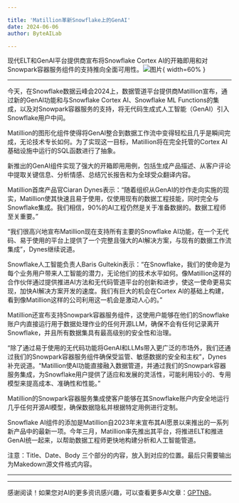 ```yaml
---

title: 'Matillion革新Snowflake上的GenAI'
date: 2024-06-06
author: ByteAILab

---
```


现代ELT和GenAI平台提供商宣布将Snowflake Cortex AI的开箱即用和对Snowpark容器服务组件的支持推向全面可用性。![图片](https://ai-techpark.com/wp-content/uploads/2024/06/Matillion-960x540.jpg){ width=60% }

---
今天，在Snowflake数据云峰会2024上，数据管道平台提供商Matillion宣布，通过新的GenAI功能和与Snowflake Cortex AI、Snowflake ML Functions的集成，以及对Snowpark容器服务的支持，将无代码生成式人工智能（GenAI）引入Snowflake用户中间。

Matillion的图形化组件使得将GenAI整合到数据工作流中变得轻松且几乎是瞬间完成，无论技术专长如何。为了实现这一目标，Matillion将在完全托管的Cortex AI基础设施中运行的SQL函数进行了抽象。

新推出的GenAI组件实现了强大的开箱即用用例，包括生成产品描述、从客户评论中提取关键信息、分析情感、总结冗长报告和为全球受众翻译内容。

Matillion首席产品官Ciaran Dynes表示：“随着组织从GenAI的炒作走向实施的现实，Matillion使其快速且易于使用，仅使用现有的数据工程技能，同时完全与Snowflake集成。我们相信，90%的AI工程仍然是关于准备数据的。数据工程师至关重要。”

“我们很高兴地宣布Matillion现在支持所有主要的Snowflake AI功能，在一个无代码、易于使用的平台上提供了一个完整且强大的AI解决方案，与现有的数据工作流集成”，Dynes继续说道。

Snowflake人工智能负责人Baris Gultekin表示：“在Snowflake，我们的使命是为每个业务用户带来人工智能的潜力，无论他们的技术水平如何。像Matillion这样的合作伙伴通过提供推进AI方法和无代码管道平台的创新和进步，使这一使命更易实现，加快AI解决方案开发的速度。我们有巨大的机会在Cortex AI的基础上构建，看到像Matillion这样的公司利用这一机会是激动人心的。”

Matillion还宣布支持Snowpark容器服务组件，这使用户能够在他们的Snowflake账户内直接运行用于数据处理作业的任何开源LLM，确保不会有任何记录离开Snowflake，并且所有数据集具有最高级别的安全性和治理。

“除了通过易于使用的无代码功能将GenAI和LLMs带入更广泛的市场外，我们还通过我们的Snowpark容器服务组件确保受监管、敏感数据的安全和主权”，Dynes补充说道。“Matillion使AI功能直接融入数据管道，并通过我们的Snowpark容器服务集成，为Snowflake用户提供了适应和发展的灵活性，可能利用较小的、专用模型来提高成本、准确性和性能。”

Matillion的Snowpark容器服务集成使客户能够在其Snowflake账户内安全地运行几乎任何开源AI模型，确保数据隐私并根据特定用例进行定制。

Snowflake AI组件的添加是Matillion自2023年末宣布其AI愿景以来推出的一系列新产品中的最新一项。今年三月，Matillion率先推出其平台，将推进ELT和推进GenAI统一起来，以帮助数据工程师更快地构建分析和人工智能管道。


注意：Title、Date、Body 三个部分的内容，放入到对应的位置。最后只需要输出为Makedown源文件格式内容。

---
---
感谢阅读！如果您对AI的更多资讯感兴趣，可以查看更多AI文章：[GPTNB](https://gptnb.com)。